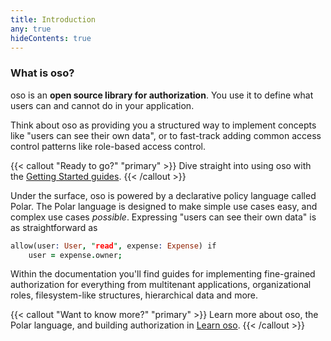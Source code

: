 ```yaml
---
title: Introduction
any: true
hideContents: true
---
```


### What is oso?

oso is an **open source library for authorization**. You use it to define what users
can and cannot do in your application.

Think about oso as providing you a structured way to implement concepts like
"users can see their own data", or to fast-track adding common access control
patterns like role-based access control.

{{< callout "Ready to go?" "primary" >}}
Dive straight into using oso with the [Getting Started guides](getting-started).
{{< /callout >}}

Under the surface, oso is powered by a declarative policy language called Polar.
The Polar language is designed to make simple use cases easy, and complex use cases _possible_.
Expressing "users can see their own data" is as straightforward as

```prolog
allow(user: User, "read", expense: Expense) if
    user = expense.owner;
```

Within the documentation you'll find guides for implementing fine-grained
authorization for everything from multitenant applications, organizational roles,
filesystem-like structures, hierarchical data and more.

{{< callout "Want to know more?" "primary" >}}
  Learn more about oso, the Polar language, and building authorization in
  [Learn oso](../learn/).
{{< /callout >}}
